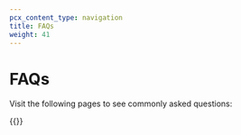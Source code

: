 ```yaml
---
pcx_content_type: navigation
title: FAQs
weight: 41
---
```


# FAQs

Visit the following pages to see commonly asked questions:

{{<directory-listing>}}

